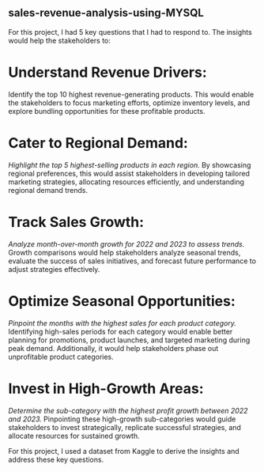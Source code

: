 ## sales-revenue-analysis-using-MYSQL
For this project, I had 5 key questions that I had to respond to. The insights would help the stakeholders to:

# Understand Revenue Drivers:
Identify the top 10 highest revenue-generating products. This would enable the stakeholders to focus marketing efforts, optimize inventory levels, and explore bundling opportunities for these profitable products.

# Cater to Regional Demand:
*Highlight the top 5 highest-selling products in each region.* By showcasing regional preferences, this would assist stakeholders in developing tailored marketing strategies, allocating resources efficiently, and understanding regional demand trends.

# Track Sales Growth:
*Analyze month-over-month growth for 2022 and 2023 to assess trends.* Growth comparisons would help stakeholders analyze seasonal trends, evaluate the success of sales initiatives, and forecast future performance to adjust strategies effectively.

# Optimize Seasonal Opportunities:
*Pinpoint the months with the highest sales for each product category.* Identifying high-sales periods for each category would enable better planning for promotions, product launches, and targeted marketing during peak demand. Additionally, it would help stakeholders phase out unprofitable product categories.

# Invest in High-Growth Areas:
*Determine the sub-category with the highest profit growth between 2022 and 2023.* Pinpointing these high-growth sub-categories would guide stakeholders to invest strategically, replicate successful strategies, and allocate resources for sustained growth.

For this project, I used a dataset from Kaggle to derive the insights and address these key questions.
